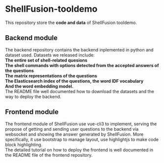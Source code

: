 # ShellFusion-tooldemo

This repository store the **code and data** of ShellFusion tooldemo.
## **Backend module**
The backend repository contains the backend inplemented in python and dataset used. Datasets we released include:
<br>**The entire set of shell-related quesions**
<br>**The shell commands with options detected from the accepted answers of the questions**
<br>**The matrix representations of the questions**
<br>**The Elasticsearch index of the questions, the word IDF vocabulary**
<br>**And the word embedding model.**
<br>The README file well documented how to download the datasets and the way to deploy the backend.
## **Frontend module**
The frontend module of ShellFusion use vue-cli3 to implement, serving the propose of getting and sending user questions to the backend via websocket and showing the answer generated by ShellFusion. More specifically, it use bootstrap to manage layout, use highlightjs to make code block highlighting.
<br>The detailed tutorial on how to deploy the frontend is well documented in the README file of the frontend repository.